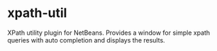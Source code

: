 # xpath-util
XPath utility plugin for NetBeans. Provides a window for simple xpath queries with auto completion and displays the results.
